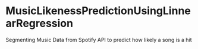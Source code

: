 # MusicLikenessPredictionUsingLinnearRegression
 Segmenting Music Data from Spotify API to predict how likely a song is a hit
